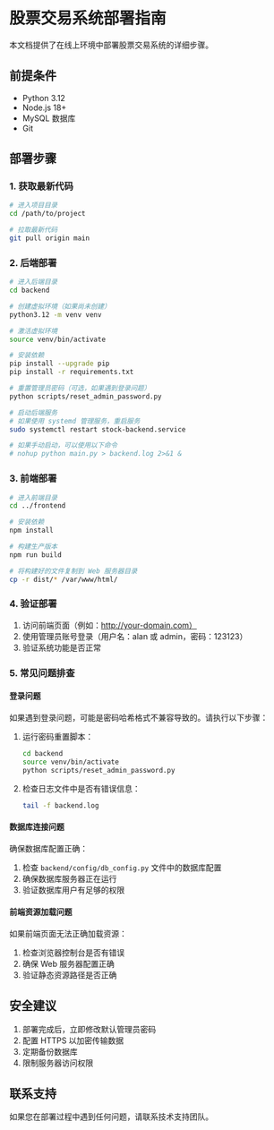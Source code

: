 # 股票交易系统部署指南

本文档提供了在线上环境中部署股票交易系统的详细步骤。

## 前提条件

- Python 3.12
- Node.js 18+
- MySQL 数据库
- Git

## 部署步骤

### 1. 获取最新代码

```bash
# 进入项目目录
cd /path/to/project

# 拉取最新代码
git pull origin main
```

### 2. 后端部署

```bash
# 进入后端目录
cd backend

# 创建虚拟环境（如果尚未创建）
python3.12 -m venv venv

# 激活虚拟环境
source venv/bin/activate

# 安装依赖
pip install --upgrade pip
pip install -r requirements.txt

# 重置管理员密码（可选，如果遇到登录问题）
python scripts/reset_admin_password.py

# 启动后端服务
# 如果使用 systemd 管理服务，重启服务
sudo systemctl restart stock-backend.service

# 如果手动启动，可以使用以下命令
# nohup python main.py > backend.log 2>&1 &
```

### 3. 前端部署

```bash
# 进入前端目录
cd ../frontend

# 安装依赖
npm install

# 构建生产版本
npm run build

# 将构建好的文件复制到 Web 服务器目录
cp -r dist/* /var/www/html/
```

### 4. 验证部署

1. 访问前端页面（例如：http://your-domain.com）
2. 使用管理员账号登录（用户名：alan 或 admin，密码：123123）
3. 验证系统功能是否正常

### 5. 常见问题排查

#### 登录问题

如果遇到登录问题，可能是密码哈希格式不兼容导致的。请执行以下步骤：

1. 运行密码重置脚本：
   ```bash
   cd backend
   source venv/bin/activate
   python scripts/reset_admin_password.py
   ```

2. 检查日志文件中是否有错误信息：
   ```bash
   tail -f backend.log
   ```

#### 数据库连接问题

确保数据库配置正确：

1. 检查 `backend/config/db_config.py` 文件中的数据库配置
2. 确保数据库服务器正在运行
3. 验证数据库用户有足够的权限

#### 前端资源加载问题

如果前端页面无法正确加载资源：

1. 检查浏览器控制台是否有错误
2. 确保 Web 服务器配置正确
3. 验证静态资源路径是否正确

## 安全建议

1. 部署完成后，立即修改默认管理员密码
2. 配置 HTTPS 以加密传输数据
3. 定期备份数据库
4. 限制服务器访问权限

## 联系支持

如果您在部署过程中遇到任何问题，请联系技术支持团队。 